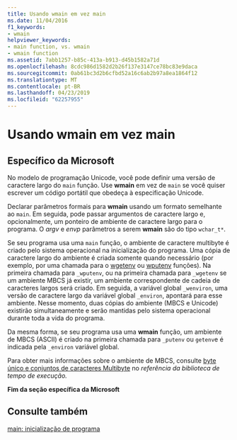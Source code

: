 ```yaml
---
title: Usando wmain em vez main
ms.date: 11/04/2016
f1_keywords:
- wmain
helpviewer_keywords:
- main function, vs. wmain
- wmain function
ms.assetid: 7abb1257-b85c-413a-b913-d45b1582a71d
ms.openlocfilehash: 8cdc986d1582d2b26f137e3147ce78bc83e9daca
ms.sourcegitcommit: 0ab61bc3d2b6cfbd52a16c6ab2b97a8ea1864f12
ms.translationtype: MT
ms.contentlocale: pt-BR
ms.lasthandoff: 04/23/2019
ms.locfileid: "62257955"
---
```

# <a name="using-wmain-instead-of-main"></a>Usando wmain em vez main

## <a name="microsoft-specific"></a>Específico da Microsoft

No modelo de programação Unicode, você pode definir uma versão de caractere largo do `main` função. Use **wmain** em vez de `main` se você quiser escrever um código portátil que obedeça à especificação Unicode.

Declarar parâmetros formais para **wmain** usando um formato semelhante ao `main`. Em seguida, pode passar argumentos de caractere largo e, opcionalmente, um ponteiro de ambiente de caractere largo para o programa. O *argv* e *envp* parâmetros a serem **wmain** são do tipo `wchar_t*`.

Se seu programa usa uma `main` função, o ambiente de caractere multibyte é criado pelo sistema operacional na inicialização do programa. Uma cópia de caractere largo do ambiente é criada somente quando necessário (por exemplo, por uma chamada para o [wgetenv](../c-runtime-library/reference/getenv-wgetenv.md) ou [wputenv](../c-runtime-library/reference/putenv-wputenv.md) funções). Na primeira chamada para `_wputenv`, ou na primeira chamada para `_wgetenv` se um ambiente MBCS já existir, um ambiente correspondente de cadeia de caracteres largos será criado. Em seguida, a variável global `_wenviron`, uma versão de caractere largo da variável global `_environ`, apontará para esse ambiente. Nesse momento, duas cópias do ambiente (MBCS e Unicode) existirão simultaneamente e serão mantidas pelo sistema operacional durante toda a vida do programa.

Da mesma forma, se seu programa usa uma **wmain** função, um ambiente de MBCS (ASCII) é criado na primeira chamada para `_putenv` ou `getenv`e é indicada pela `_environ` variável global.

Para obter mais informações sobre o ambiente de MBCS, consulte [byte único e conjuntos de caracteres Multibyte](../c-runtime-library/single-byte-and-multibyte-character-sets.md) no *referência da biblioteca de tempo de execução.*

**Fim da seção específica da Microsoft**

## <a name="see-also"></a>Consulte também

[main: inicialização de programa](../cpp/main-program-startup.md)